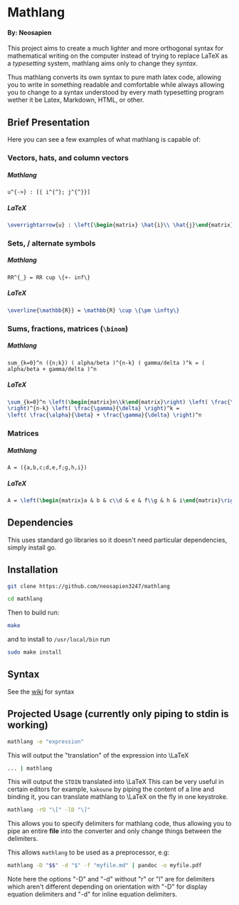 # Mathlang

#### By: Neosapien

This project aims to create a much lighter and more orthogonal syntax for mathematical writing on the computer
instead of trying to replace LaTeX as a *typesetting* system, mathlang aims only to change they *syntax*.

Thus mathlang converts its own syntax to pure math latex code, allowing you to write in something readable and comfortable
while always allowing you to change to a syntax understood by every math typesetting program wether it be Latex, Markdown, HTML,
or other.


## Brief Presentation

Here you can see a few examples of what mathlang is capable of:

### Vectors, hats, and column vectors
##### Mathlang
```
u^{->} : [{ i^{^}; j^{^}}] 
```
##### LaTeX
```latex
\overrightarrow{u} : \left[\begin{matrix} \hat{i}\\ \hat{j}\end{matrix}\right] 
```
### Sets, / alternate symbols
##### Mathlang
```
RR^{_} = RR cup \{+- inf\}
```
##### LaTeX
```latex
\overline{\mathbb{R}} = \mathbb{R} \cup \{\pm \infty\}
```
### Sums, fractions, matrices (`\binom`)
##### Mathlang
```
sum_{k=0}^n ({n;k}) ( alpha/beta )^{n-k} ( gamma/delta )^k = ( alpha/beta + gamma/delta )^n
```
##### LaTeX
```latex
\sum_{k=0}^n \left(\begin{matrix}n\\k\end{matrix}\right) \left( \frac{\alpha}{\beta}
\right)^{n-k} \left( \frac{\gamma}{\delta} \right)^k =
\left( \frac{\alpha}{\beta} + \frac{\gamma}{\delta} \right)^n
```
### Matrices
##### Mathlang
```
A = ({a,b,c;d,e,f;g,h,i})
```
##### LaTeX
```latex
A = \left(\begin{matrix}a & b & c\\d & e & f\\g & h & i\end{matrix}\right)
```

## Dependencies
This uses standard go libraries so it doesn't need particular dependencies, simply install go.

## Installation
```bash
git clone https://github.com/neosapien3247/mathlang
```
```bash
cd mathlang
```
Then to build run:
```bash
make
```
and to install to `/usr/local/bin` run
```bash
sudo make install
```

## Syntax
See the [wiki](https://github.com/neosapien3247/mathlang/wiki) for syntax

## Projected Usage (currently only piping to stdin is working)

```bash
mathlang -e "expression"
```
This will output the "translation" of the expression into \LaTeX

```bash
... | mathlang
```
This will output the `STDIN` translated into \LaTeX
This can be very useful in certain editors for example, `kakoune`
by piping the content of a line and binding it, you can translate
mathlang to \LaTeX on the fly in one keystroke.

```bash
mathlang -rD "\[" -lD "\]"
```

This allows you to specify delimiters for mathlang code,
thus allowing you to pipe an entire **file** into the converter and only change things between
the delimiters.

This allows `mathlang` to be used as a preprocessor, e.g:
```bash
mathlang -D "$$" -d "$" -f "myfile.md" | pandoc -o myfile.pdf
```

Note here the options "-D" and "-d" without "r" or "l" are for delimiters which aren't different depending on orientation
with "-D" for display equation delimiters and "-d" for inline equation delimiters.

